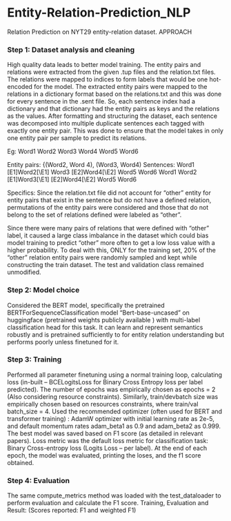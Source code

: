 # Entity-Relation-Prediction_NLP

Relation Prediction on NYT29 entity-relation dataset.
APPROACH

### Step 1: Dataset analysis and cleaning

High quality data leads to better model training. The entity pairs and relations were
extracted from the given .tup files and the relation.txt files. The relations were mapped to
indices to form labels that would be one hot-encoded for the model. The extracted entity
pairs were mapped to the relations in a dictionary format based on the relations.txt and this
was done for every sentence in the .sent file. So, each sentence index had a dictionary and
that dictionary had the entity pairs as keys and the relations as the values. After formatting
and structuring the dataset, each sentence was decomposed into multiple duplicate
sentences each tagged with exactly one entity pair. This was done to ensure that the model
takes in only one entity pair per sample to predict its relations.

Eg: Word1 Word2 Word3 Word4 Word5 Word6

Entity pairs: {(Word2, Word 4), (Word3, Word4)
Sentences: Word1 \[E1\]Word2\[\E1\] Word3 \[E2\]Word4\[\E2\] Word5 Word6
Word1 Word2 \[E1\]Word3\[\E1\] \[E2\]Word4\[\E2\] Word5 Word6

Specifics:
Since the relation.txt file did not account for “other” entity for entity pairs that exist in the
sentence but do not have a defined relation, permutations of the entity pairs were
considered and those that do not belong to the set of relations defined were labeled as
“other”.

Since there were many pairs of relations that were defined with “other” label, it caused a
large class imbalance in the dataset which could bias model training to predict “other”
more often to get a low loss value with a higher probability. To deal with this, ONLY for the
training set, 20% of the “other” relation entity pairs were randomly sampled and kept while
constructing the train dataset. The test and validation class remained unmodified.

### Step 2: Model choice
Considered the BERT model, specifically the pretrained BERTForSequenceClassification
model “Bert-base-uncased” on huggingface (pretrained weights publicly available
) with multi-label classification head for this task. It can learn and represent semantics
robustly and is pretrained sufficiently to for entity relation understanding but performs
poorly unless finetuned for it.

### Step 3: Training
Performed all parameter finetuning using a normal training loop, calculating loss (in-built –
BCELogitsLoss for Binary Cross Entropy loss per label predicted).
The number of epochs was empirically chosen as epochs = 2 (Also considering resource
constraints).
Similarly, train/devbatch size was empirically chosen based on resources constraints,
where train/val batch_size = 4. Used the recommended optimizer (often used for BERT and
transformer training) : AdamW optimizer with initial learning rate as 2e-5, and default
momentum rates adam_beta1 as 0.9 and adam_beta2 as 0.999.
The best model was saved based on F1 score (as detailed in relevant papers).
Loss metric was the default loss metric for classification task: Binary Cross-entropy loss
(Logits Loss – per label).
At the end of each epoch, the model was evaluated, printing the loses, and the f1 score
obtained.


### Step 4: Evaluation
The same compute_metrics method was loaded with the test_dataloader to perform
evaluation and calculate the F1 score.
Training, Evaluation and Result: (Scores reported: F1 and weighted F1)
